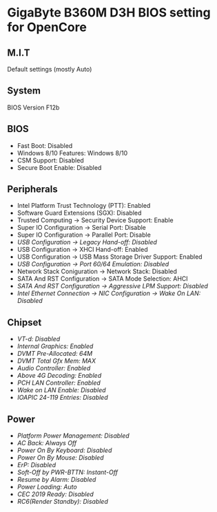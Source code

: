 # GigaByte B360M D3H BIOS setting for OpenCore

## M.I.T
Default settings (mostly Auto)

## System
BIOS Version F12b

## BIOS
- Fast Boot: Disabled
- Windows 8/10 Features: Windows 8/10
- CSM Support: Disabled
- Secure Boot Enable: Disabled

## Peripherals
- Intel Platform Trust Technology (PTT): Enabled
- Software Guard Extensions (SGX): Disabled
- Trusted Computing -> Security Device Support: Enable
- Super IO Configuration -> Serial Port: Disable
- Super IO Configuration -> Parallel Port: Disable
- *USB Configuration -> Legacy Hand-off: Disabled*
- USB Configuration -> XHCI Hand-off: Enabled
- USB Configuration -> USB Mass Storage Driver Support: Enabled
- *USB Configuration -> Port 60/64 Emulation: Disabled*
- Network Stack Coniguration -> Network Stack: Disabled
- SATA And RST Configuration -> SATA Mode Selection: AHCI
- *SATA And RST Configuration -> Aggressive LPM Support: Disabled*
- *Intel Ethernet Connection -> NIC Configuration -> Wake On LAN: Disabled*

## Chipset
- *VT-d: Disabled*
- *Internal Graphics: Enabled*
- *DVMT Pre-Allocated: 64M*
- *DVMT Total Gfx Mem: MAX*
- *Audio Controller: Enabled*
- *Above 4G Decoding: Enabled*
- *PCH LAN Controller: Enabled*
- *Wake on LAN Enable: Disabled*
- *IOAPIC 24-119 Entries: Disabled*

## Power
- *Platform Power Management: Disabled*
- *AC Back: Always Off*
- *Power On By Keyboard: Disabled*
- *Power On By Mouse: Disabled*
- *ErP: Disabled*
- *Soft-Off by PWR-BTTN: Instant-Off*
- *Resume by Alarm: Disabled*
- *Power Loading: Auto*
- *CEC 2019 Ready: Disabled*
- *RC6(Render Standby): Disabled*
